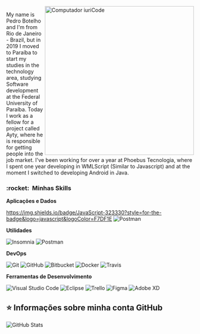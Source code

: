 <img src="https://raw.githubusercontent.com/MicaelliMedeiros/micaellimedeiros/master/image/computer-illustration.png" min-width="400px" max-width="400px" width="400px" align="right" alt="Computador iuriCode">

<p align="left"> 
  My name is Pedro Botelho and I'm from Rio de Janeiro - Brazil, but in 2019 I moved to Paraíba to start my studies in the technology area, studying Software development at the Federal University of Paraíba. Today I work as a fellow for a project called Ayty, where he is responsible for getting people into the job market. I've been working for over a year at Phoebus Tecnologia, where I spent one year developing in WMLScript (Similar to Javascript) and at the moment I switched to developing Android in Java.
</p>

<p align="left">
 <h3> :rocket: &nbsp;Minhas Skills </h3>

**Aplicações e Dados**

  https://img.shields.io/badge/JavaScript-323330?style=for-the-badge&logo=javascript&logoColor=F7DF1E
  ![Postman](https://img.shields.io/badge/-Postman-333333?style=flat&logo=postman)

**Utilidades**

  ![Insomnia](https://img.shields.io/badge/-Insomnia-333333?style=flat&logo=insomnia)
  ![Postman](https://img.shields.io/badge/-Postman-333333?style=flat&logo=postman)

**DevOps**

  ![Git](https://img.shields.io/badge/-Git-333333?style=flat&logo=git)
  ![GitHub](https://img.shields.io/badge/-GitHub-333333?style=flat&logo=github)
  ![Bitbucket](https://img.shields.io/badge/-Bitbucket-333333?style=flat&logo=bitbucket)
  ![Docker](https://img.shields.io/badge/-Docker-333333?style=flat&logo=docker)
  ![Travis](https://img.shields.io/badge/-Travis-333333?style=flat&logo=travis)

**Ferramentas de Desenvolvimento**

  ![Visual Studio Code](https://img.shields.io/badge/-Visual%20Studio%20Code-333333?style=flat&logo=visual-studio-code&logoColor=007ACC)
  ![Eclipse](https://img.shields.io/badge/-Eclipse-333333?style=flat&logo=eclipse-ide&logoColor=2C2255)
  ![Trello](https://img.shields.io/badge/-Trello-333333?style=flat&logo=trello&logoColor=007ACC)
  ![Figma](https://img.shields.io/badge/-Figma-333333?style=flat&logo=figma&logoColor=007ACC)
  ![Adobe XD](https://img.shields.io/badge/-Adobe%20XD-333333?style=flat&logo=adobe-xd&logoColor=007ACC)


<p align="left">
  
## ⭐ Informações sobre minha conta GitHub
![GitHub Stats](https://github-readme-stats.vercel.app/api?username=pedrobotelhot&show_icons=true)
  
</p>

